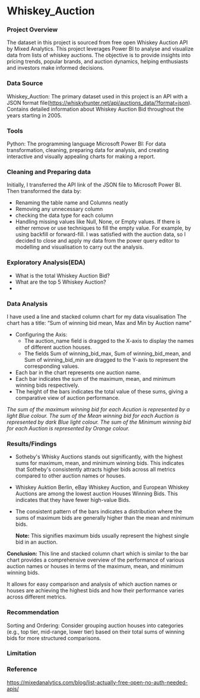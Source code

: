 # Whiskey_Auction

### Project Overview
The dataset in  this project is sourced from free open Whiskey Auction API by Mixed Analytics. This project leverages Power BI to analyse and visualize data from lists of whiskey auctions. The objective is to provide insights into pricing trends, popular brands, and auction dynamics, helping enthusiasts and investors make informed decisions.

### Data Source
Whiskey_Auction: The primary dataset used in this project is an API with a JSON format file(https://whiskyhunter.net/api/auctions_data/?format=json). Contains detailed information about Whiskey Auction Bid throughout the years starting in 2005.

### Tools 
Python: The programming language
Microsoft Power BI: For data transformation, cleaning, preparing data for analysis, and creating interactive and visually appealing charts for making a report.

### Cleaning and Preparing data

Initially, I transferred the API link of the JSON file to Microsoft Power BI. Then transformed the data by: 
- Renaming the table name and Columns neatly
- Removing any unnecessary column 
- checking the data type for each column
- Handling missing values like Null, None, or Empty  values. If there is either remove or use techniques to fill the empty value. For example, by using backfill or forward-fill.
 I was satisfied with the auction data, so I decided to close and apply my data from the power query editor to modelling and visualisation to carry out the analysis.

### Exploratory Analysis(EDA)
- What is the total Whiskey Auction Bid?
- What are the top 5 Whiskey Auction?
- 
### Data Analysis
I have used a line and stacked column chart for my data visualisation
The chart has a title: “Sum of winning bid mean, Max and Min by Auction name”

- Configuring the Axis:
  - The auction_name field is dragged to the X-axis to display the names of different auction houses.
  - The fields Sum of winning_bid_max, Sum of winning_bid_mean, and Sum of winning_bid_min are dragged to the Y-axis to represent the corresponding values.
- Each bar in the chart represents one auction name.
- Each bar indicates the sum of the maximum, mean, and minimum winning bids respectively.
- The height of the bars indicates the total value of these sums, giving a comparative view of 
  auction performance.

*The sum of the maximum winning bid for each Acution is represented by a light Blue colour.*
*The sum of the Mean winning bid for each Auction is represented by dark Blue light colour.*
*The sum of the Minimum winning bid for each Auction is represented by Orange colour.*

### Results/Findings
- Sotheby's Whisky Auctions stands out significantly, with the highest sums for maximum, mean, 
  and minimum winning bids. This indicates that Sotheby's consistently attracts higher bids 
  across all metrics compared to other auction names or houses.
- Whiskey Auktion Berlin, eBay Whiskey Auction, and European Whiskey Auctions are among the 
  lowest auction Houses Winning Bids. This indicates that they have fewer high-value Bids.
- The consistent pattern of the bars indicates a distribution where the sums of maximum bids are generally higher than the mean and minimum bids. 

  **Note:** This signifies maximum bids usually represent the highest single bid in an auction.

**Conclusion:**
This line and stacked column chart which is similar to the bar chart provides a comprehensive overview of the performance of various auction names or houses in terms of the maximum, mean, and minimum winning bids.

It allows for easy comparison and analysis of which auction names or houses are achieving the highest bids and how their performance varies across different metrics.


### Recommendation
Sorting and Ordering:
Consider grouping auction houses into categories (e.g., top tier, mid-range, lower tier) based on their total sums of winning bids for more structured comparisons.


### Limitation

### Reference
https://mixedanalytics.com/blog/list-actually-free-open-no-auth-needed-apis/






